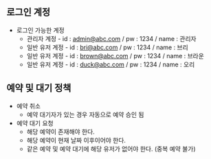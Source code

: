 ## 로그인 계정
- 로그인 가능한 계정
    - 관리자 계정 - id : admin@abc.com / pw : 1234 / name : 관리자
    - 일반 유저 계정 - id : bri@abc.com / pw : 1234 / name : 브리
    - 일반 유저 계정 - id : brown@abc.com / pw : 1234 / name : 브라운
    - 일반 유저 계정 - id : duck@abc.com / pw : 1234 / name : 오리

## 예약 및 대기 정책
- 예약 취소
  - 예약 대기자가 있는 경우 자동으로 예약 승인 됨
- 예약 대기 요청
  - 해당 예약이 존재해야 한다.
  - 해당 예약이 현재 날짜 이후이어야 한다.
  - 같은 예약 및 예약 대기에 해당 유저가 없어야 한다. (중복 예약 불가)
